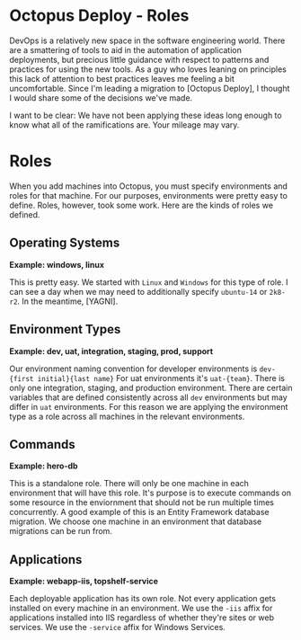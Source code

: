 # Octopus Deploy - Roles

DevOps is a relatively new space in the software engineering world. There are a smattering of tools to aid in the automation of application deployments, but precious little guidance with respect to patterns and practices for using the new tools. As a guy who loves leaning on principles this lack of attention to best practices leaves me feeling a bit uncomfortable. Since I'm leading a migration to [Octopus Deploy], I thought I would share some of the decisions we've made.

I want to be clear: We have not been applying these ideas long enough to know what all of the ramifications are. Your mileage may vary.

# Roles

When you add machines into Octopus, you must specify environments and roles for that machine. For our purposes, environments were pretty easy to define. Roles, however, took some work. Here are the kinds of roles we defined.

## Operating Systems

**Example: windows, linux**

This is pretty easy. We started with `Linux` and `Windows` for this type of role. I can see a day when we may need to additionally specify `ubuntu-14` or `2k8-r2`. In the meantime, [YAGNI].

## Environment Types

**Example: dev, uat, integration, staging, prod, support**

Our environment naming convention for developer environments is `dev-{first initial}{last name}` For uat environments it's `uat-{team}`. There is only one integration, staging, and production environment. There are certain variables that are defined consistently across all `dev` environments but may differ in `uat` environments. For this reason we are applying the environment type as a role across all machines in the relevant environments.

## Commands

**Example: hero-db**

This is a standalone role. There will only be one machine in each environment that will have this role. It's purpose is to execute commands on some resource in the enviornment that should not be run multiple times concurrently. A good example of this is an Entity Framework database migration. We choose one machine in an environment that database migrations can be run from.

## Applications

**Example: webapp-iis, topshelf-service**

Each deployable application has its own role. Not every application gets installed on every machine in an environment. We use the `-iis` affix for applications installed into IIS regardless of whether they're sites or web services. We use the `-service` affix for Windows Services.

